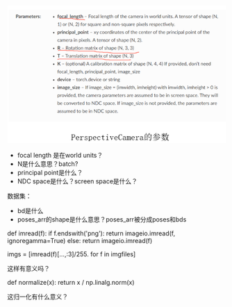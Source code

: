 ![图 1](../images/37d2b1e16366c723f6c06a57747980ef0d5f839a22cb4f5a0bbbcc5ab5f2cb56.png)  

- focal length 是在world units？
- N是什么意思？batch?
- principal point是什么？
- NDC space是什么？screen space是什么？

数据集：
- bd是什么
- poses_arr的shape是什么意思？poses_arr被分成poses和bds



def imread(f):
    if f.endswith('png'):
        return imageio.imread(f, ignoregamma=True)
    else:
        return imageio.imread(f)

imgs = [imread(f)[...,:3]/255. for f in imgfiles]

这样有意义吗？


def normalize(x):
    return x / np.linalg.norm(x)

这归一化有什么意义？



